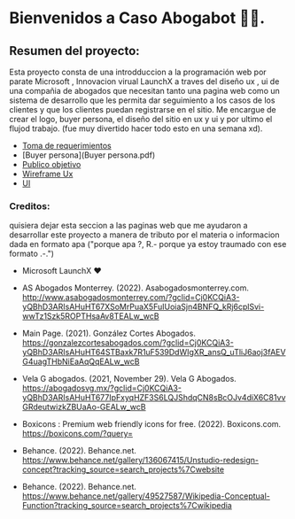 # Bienvenidos a Caso Abogabot 🤖💼. 
 
 ## Resumen del proyecto: 
Esta proyecto consta de una introdduccion a la programación web por parate Microsoft , Innovacion virual LaunchX a traves del diseño ux , ui de una compañia de abogados que necesitan tanto una pagina web como un sistema de desarrollo que les permita dar seguimiento a los casos de los clientes y que los clientes puedan registrarse en el sitio.
Me encargue de crear el logo, buyer persona, el diseño del sitio en ux y ui y por ultimo el flujod trabajo. (fue muy divertido hacer todo esto en una semana xd). 
- [Toma de requerimientos](1.-Reqierimientos.doc)
- [Buyer persona](Buyer persona.pdf)
- [Publico objetivo](https://miro.com/app/board/uXjVOJlztQg=/?invite_link_id=226487836902)
- [Wireframe Ux](https://www.figma.com/file/3x9j7TMwreiofD6AUVh52m/Caso-Abogabot?node-id=0%3A1)
- [UI](https://www.figma.com/file/3x9j7TMwreiofD6AUVh52m/Caso-Abogabot?node-id=0%3A1)
### Creditos:  
quisiera dejar esta seccion a las paginas web que me ayudaron a desarrollar este proyecto a manera de tributo por el materia o informacion dada en formato apa ("porque apa ?, R.- porque ya estoy traumado con ese formato .-.")

- Microsoft LaunchX ❤
- AS Abogados Monterrey. (2022). Asabogadosmonterrey.com. http://www.asabogadosmonterrey.com/?gclid=Cj0KCQiA3-yQBhD3ARIsAHuHT67XSoMrPuaX5FuIUoiaSjn4BNFQ_kRj6cplSvi-wwTz1Szk5ROPTHsaAv8TEALw_wcB

- Main Page. (2021). González Cortes Abogados. https://gonzalezcortesabogados.com/?gclid=Cj0KCQiA3-yQBhD3ARIsAHuHT64STBaxk7R1uF539DdWIgXR_ansQ_uTliJ6aoj3fAEVG4uagTHbNiEaAqQqEALw_wcB

- Vela G abogados. (2021, November 29). Vela G Abogados. https://abogadosvg.mx/?gclid=Cj0KCQiA3-yQBhD3ARIsAHuHT677IpFxyqHZF3S6LQJShdqCN8sBcOJv4diX6C81vvGRdeutwizkZBUaAo-GEALw_wcB

- Boxicons : Premium web friendly icons for free. (2022). Boxicons.com. https://boxicons.com/?query=

- Behance. (2022). Behance.net. https://www.behance.net/gallery/136067415/Unstudio-redesign-concept?tracking_source=search_projects%7Cwebsite

- Behance. (2022). Behance.net. https://www.behance.net/gallery/49527587/Wikipedia-Conceptual-Function?tracking_source=search_projects%7Cwikipedia
‌
‌

